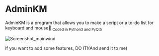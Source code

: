 # AdminKM
AdminKM is a program that allows you to make a script
or a to-do list for keyboard and mouse🦇
<sub>Coded in Python3 and PyQt5</sub>


![Screenshot_mainwind](https://user-images.githubusercontent.com/53018707/114863840-39ba9700-9d7b-11eb-83cb-f56c2524e2f7.png)

If you want to add some features, DO IT!(And send it to me)
